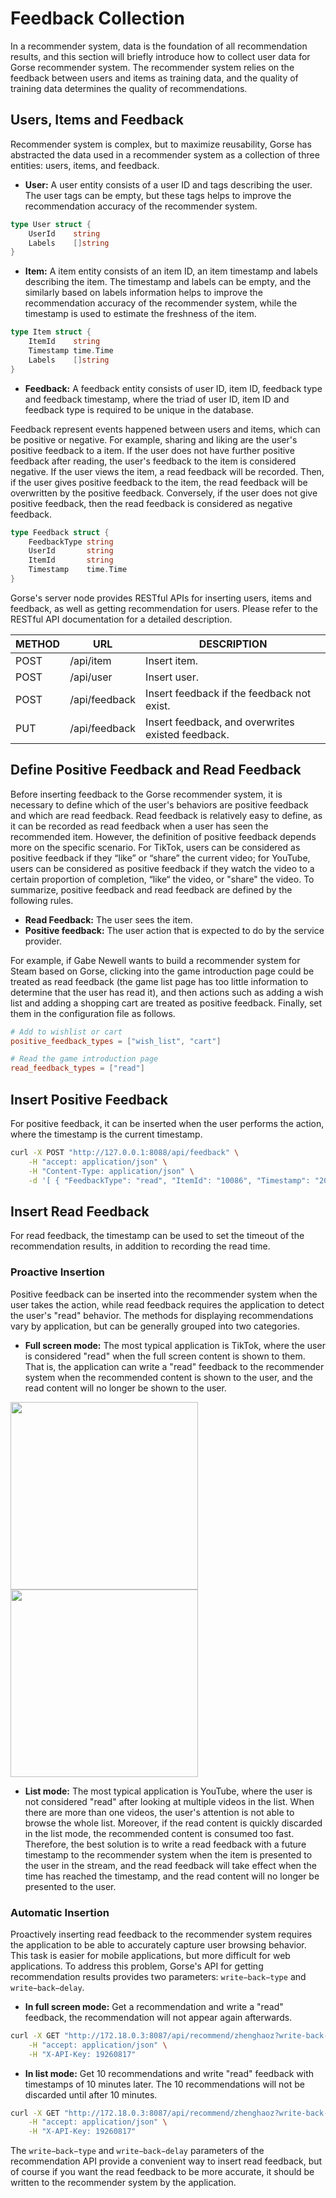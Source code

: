 # Feedback Collection

In a recommender system, data is the foundation of all recommendation results, and this section will briefly introduce how to collect user data for Gorse recommender system. The recommender system relies on the feedback between users and items as training data, and the quality of training data determines the quality of recommendations.

## Users, Items and Feedback

Recommender system is complex, but to maximize reusability, Gorse has abstracted the data used in a recommender system as a collection of three entities: users, items, and feedback.

- **User:** A user entity consists of a user ID and tags describing the user. The user tags can be empty, but these tags helps to improve the recommendation accuracy of the recommender system.

```go
type User struct {
    UserId    string
    Labels    []string
}
```

- **Item:** A item entity consists of an item ID, an item timestamp and labels describing the item. The timestamp and labels can be empty, and the similarly based on labels information helps to improve the recommendation accuracy of the recommender system, while the timestamp is used to estimate the freshness of the item.

```go
type Item struct {
    ItemId    string
    Timestamp time.Time
    Labels    []string
}
```

- **Feedback:** A feedback entity consists of user ID, item ID, feedback type and feedback timestamp, where the triad of user ID, item ID and feedback type is required to be unique in the database.

Feedback represent events happened between users and items, which can be positive or negative. For example, sharing and liking are the user's positive feedback to a item. If the user does not have further positive feedback after reading, the user's feedback to the item is considered negative. If the user views the item, a read feedback will be recorded. Then, if the user gives positive feedback to the item, the read feedback will be overwritten by the positive feedback. Conversely, if the user does not give positive feedback, then the read feedback is considered as negative feedback.

```go
type Feedback struct {
    FeedbackType string
    UserId       string
    ItemId       string
    Timestamp    time.Time
}
```

Gorse's server node provides RESTful APIs for inserting users, items and feedback, as well as getting recommendation for users. Please refer to the RESTful API documentation for a detailed description.

| METHOD |	URL |	DESCRIPTION |
|-|-|-|
| POST |	/api/item |	Insert item. |
| POST |	/api/user |	Insert user. |
| POST |	/api/feedback |	Insert feedback if the feedback not exist. |
| PUT |	/api/feedback |	Insert feedback, and overwrites existed feedback. |

## Define Positive Feedback and Read Feedback

Before inserting feedback to the Gorse recommender system, it is necessary to define which of the user's behaviors are positive feedback and which are read feedback. Read feedback is relatively easy to define, as it can be recorded as read feedback when a user has seen the recommended item. However, the definition of positive feedback depends more on the specific scenario. For TikTok, users can be considered as positive feedback if they “like” or “share” the current video; for YouTube, users can be considered as positive feedback if they watch the video to a certain proportion of completion, “like“ the video, or "share" the video. To summarize, positive feedback and read feedback are defined by the following rules.

- **Read Feedback:** The user sees the item.
- **Positive feedback:** The user action that is expected to do by the service provider.

For example, if Gabe Newell wants to build a recommender system for Steam based on Gorse, clicking into the game introduction page could be treated as read feedback (the game list page has too little information to determine that the user has read it), and then actions such as adding a wish list and adding a shopping cart are treated as positive feedback. Finally, set them in the configuration file as follows.

```toml
# Add to wishlist or cart
positive_feedback_types = ["wish_list", "cart"]

# Read the game introduction page
read_feedback_types = ["read"]
```

## Insert Positive Feedback

For positive feedback, it can be inserted when the user performs the action, where the timestamp is the current timestamp.

```bash
curl -X POST "http://127.0.0.1:8088/api/feedback" \
    -H "accept: application/json" \
    -H "Content-Type: application/json" \
    -d '[ { "FeedbackType": "read", "ItemId": "10086", "Timestamp": "2021-10-24T06:42:20.207Z", "UserId": "jack" }]'
```

## Insert Read Feedback

For read feedback, the timestamp can be used to set the timeout of the recommendation results, in addition to recording the read time.

### Proactive Insertion

Positive feedback can be inserted into the recommender system when the user takes the action, while read feedback requires the application to detect the user's "read" behavior. The methods for displaying recommendations vary by application, but can be generally grouped into two categories.

- **Full screen mode:** The most typical application is TikTok, where the user is considered "read" when the full screen content is shown to them. That is, the application can write a "read" feedback to the recommender system when the recommended content is shown to the user, and the read content will no longer be shown to the user.

<img src="/img/ch2/tiktok.jpg" width="300">
<img src="/img/ch2/youtube.jpg" width="300">

- **List mode:** The most typical application is YouTube, where the user is not considered "read" after looking at multiple videos in the list. When there are more than one videos, the user's attention is not able to browse the whole list. Moreover, if the read content is quickly discarded in the list mode, the recommended content is consumed too fast. Therefore, the best solution is to write a read feedback with a future timestamp to the recommender system when the item is presented to the user in the stream, and the read feedback will take effect when the time has reached the timestamp, and the read content will no longer be presented to the user.

### Automatic Insertion

Proactively inserting read feedback to the recommender system requires the application to be able to accurately capture user browsing behavior. This task is easier for mobile applications, but more difficult for web applications. To address this problem, Gorse's API for getting recommendation results provides two parameters: `write−back−type` and `write−back−delay`.

- **In full screen mode:** Get a recommendation and write a "read" feedback, the recommendation will not appear again afterwards.

```bash
curl -X GET "http://172.18.0.3:8087/api/recommend/zhenghaoz?write-back-type=read&n=1" \
    -H "accept: application/json" \
    -H "X-API-Key: 19260817"
```

- **In list mode:** Get 10 recommendations and write "read" feedback with timestamps of 10 minutes later. The 10 recommendations will not be discarded until after 10 minutes.

```bash
curl -X GET "http://172.18.0.3:8087/api/recommend/zhenghaoz?write-back-type=read&write-back-delay=10&n=10" \
    -H "accept: application/json" \
    -H "X-API-Key: 19260817"
```

The `write−back−type` and `write−back−delay` parameters of the recommendation API provide a convenient way to insert read feedback, but of course if you want the read feedback to be more accurate, it should be written to the recommender system by the application.
